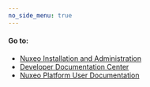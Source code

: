 ```yaml
---
no_side_menu: true
---
```

#### Go to:

- [Nuxeo Installation and Administration](/58/admindoc)
- [Developer Documentation Center](/58/nxdoc)
- [Nuxeo Platform User Documentation](/58/userdoc)
